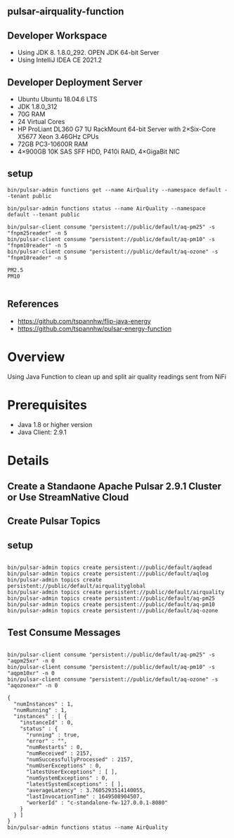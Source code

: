 ## pulsar-airquality-function

## Developer Workspace

* Using JDK 8. 1.8.0_292.  OPEN JDK 64-bit Server
* Using IntelliJ IDEA CE 2021.2

## Developer Deployment Server

* Ubuntu Ubuntu 18.04.6 LTS
* JDK 1.8.0_312
* 70G RAM
* 24 Virtual Cores
* HP ProLiant DL360 G7 1U RackMount 64-bit Server with 2×Six-Core X5677 Xeon 3.46GHz CPUs 
*    72GB PC3-10600R RAM 
*    4×900GB 10K SAS SFF HDD, P410i RAID, 4×GigaBit NIC

## setup

````
bin/pulsar-admin functions get --name AirQuality --namespace default --tenant public

bin/pulsar-admin functions status --name AirQuality --namespace default --tenant public

bin/pulsar-client consume "persistent://public/default/aq-pm25" -s "fnpm25reader" -n 5
bin/pulsar-client consume "persistent://public/default/aq-pm10" -s "fnpm10reader" -n 5
bin/pulsar-client consume "persistent://public/default/aq-ozone" -s "fnpm10reader" -n 5

PM2.5
PM10


````

## References

* https://github.com/tspannhw/flip-java-energy
* https://github.com/tspannhw/pulsar-energy-function 

# Overview

Using Java Function to clean up and split air quality readings sent from NiFi


# Prerequisites

- Java 1.8 or higher version
- Java Client: 2.9.1

# Details

## Create a Standaone Apache Pulsar 2.9.1 Cluster or Use StreamNative Cloud

## Create Pulsar Topics

## setup

````

bin/pulsar-admin topics create persistent://public/default/aqdead
bin/pulsar-admin topics create persistent://public/default/aqlog
bin/pulsar-admin topics create persistent://public/default/airqualityglobal
bin/pulsar-admin topics create persistent://public/default/airquality
bin/pulsar-admin topics create persistent://public/default/aq-pm25
bin/pulsar-admin topics create persistent://public/default/aq-pm10
bin/pulsar-admin topics create persistent://public/default/aq-ozone
````

## Test Consume Messages

````

bin/pulsar-client consume "persistent://public/default/aq-pm25" -s "aqpm25xr" -n 0
bin/pulsar-client consume "persistent://public/default/aq-pm10" -s "aqpm10xr" -n 0
bin/pulsar-client consume "persistent://public/default/aq-ozone" -s "aqozonexr" -n 0

{
  "numInstances" : 1,
  "numRunning" : 1,
  "instances" : [ {
    "instanceId" : 0,
    "status" : {
      "running" : true,
      "error" : "",
      "numRestarts" : 0,
      "numReceived" : 2157,
      "numSuccessfullyProcessed" : 2157,
      "numUserExceptions" : 0,
      "latestUserExceptions" : [ ],
      "numSystemExceptions" : 0,
      "latestSystemExceptions" : [ ],
      "averageLatency" : 3.7605293514140055,
      "lastInvocationTime" : 1649508904507,
      "workerId" : "c-standalone-fw-127.0.0.1-8080"
    }
  } ]
}
bin/pulsar-admin functions status --name AirQuality
````
